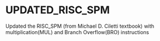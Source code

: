 # UPDATED_RISC_SPM
Updated the RISC_SPM (from Michael D. Ciletti textbook)  with multiplication(MUL) and Branch Overflow(BRO) instructions
